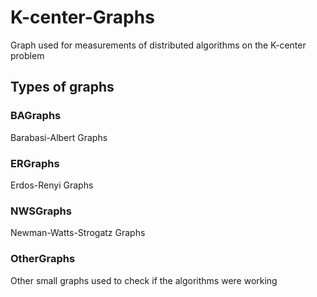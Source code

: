 # K-center-Graphs
Graph used for measurements of distributed algorithms on the K-center problem

## Types of graphs

### BAGraphs

Barabasi-Albert Graphs

### ERGraphs

Erdos-Renyi Graphs

### NWSGraphs

Newman-Watts-Strogatz Graphs

### OtherGraphs

Other small graphs used to check if the algorithms were working
